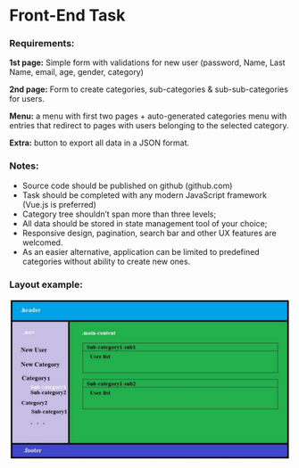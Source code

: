 # Front-End Task

### Requirements:

**1st page:** Simple form with validations for new user (password, Name, Last Name, email, age, gender, category)

**2nd page:** Form to create categories, sub-categories & sub-sub-categories for users.

**Menu:** a menu with first two pages + auto-generated categories menu with entries that redirect to pages with users belonging to the selected category.

**Extra:** button to export all data in a JSON format.

### Notes:

- Source code should be published on github (github.com)
- Task should be completed with any modern JavaScript framework (Vue.js is preferred)
- Category tree shouldn’t span more than three levels;
- All data should be stored in state management tool of your choice;
- Responsive design, pagination, search bar and other UX features are welcomed.
- As an easier alternative, application can be limited to predefined categories without ability to create new ones.

### Layout example:

![Layout example](/assets/layout_example.png "Layout example")
